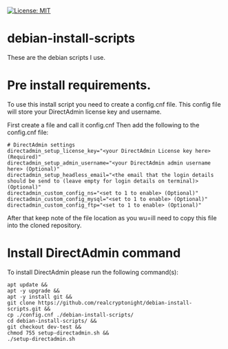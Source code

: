 [![License: MIT](https://img.shields.io/badge/License-MIT-yellow.svg)](https://github.com/realcryptonight2/debian-install-scripts/blob/master/LICENSE.md)
# debian-install-scripts
These are the debian scripts I use.

# Pre install requirements.
To use this install script you need to create a config.cnf file.
This config file will store your DirectAdmin license key and username.

First create a file and call it config.cnf
Then add the following to the config.cnf file:
```
# DirectAdmin settings
directadmin_setup_license_key="<your DirectAdmin License key here> (Required)"
directadmin_setup_admin_username="<your DirectAdmin admin username here> (Optional)"
directadmin_setup_headless_email="<the email that the login details should be send to (leave empty for login details on terminal)> (Optional)"
directadmin_custom_config_ns="<set to 1 to enable> (Optional)"
directadmin_custom_config_mysql="<set to 1 to enable> (Optional)"
directadmin_custom_config_ftp="<set to 1 to enable> (Optional)"
```
After that keep note of the file location as you wu=ill need to copy this file into the cloned repository.

# Install DirectAdmin command
To install DirectAdmin please run the following command(s):  
```
apt update &&
apt -y upgrade &&
apt -y install git &&
git clone https://github.com/realcryptonight/debian-install-scripts.git &&
cp ./config.cnf ./debian-install-scripts/
cd debian-install-scripts/ &&
git checkout dev-test &&
chmod 755 setup-directadmin.sh &&
./setup-directadmin.sh
```